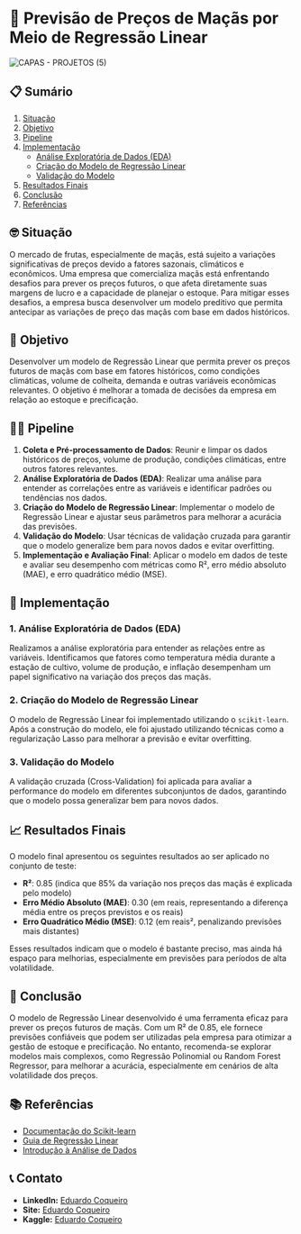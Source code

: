 # 🍎 Previsão de Preços de Maçãs por Meio de Regressão Linear

![CAPAS - PROJETOS (5)](https://github.com/user-attachments/assets/05051541-a351-42b3-995a-fef09ee126a3)

## 📋 Sumário

1. [Situação](#-situação)
2. [Objetivo](#-objetivo)
3. [Pipeline](#-pipeline)
4. [Implementação](#-implementação)
   - [Análise Exploratória de Dados (EDA)](#1-análise-exploratória-de-dados-eda)
   - [Criação do Modelo de Regressão Linear](#2-criação-do-modelo-de-regressão-linear)
   - [Validação do Modelo](#3-validação-do-modelo)
5. [Resultados Finais](#-resultados-finais)
6. [Conclusão](#-conclusão)
7. [Referências](#-referências)

## 🤓 Situação
O mercado de frutas, especialmente de maçãs, está sujeito a variações significativas de preços devido a fatores sazonais, climáticos e econômicos. Uma empresa que comercializa maçãs está enfrentando desafios para prever os preços futuros, o que afeta diretamente suas margens de lucro e a capacidade de planejar o estoque. Para mitigar esses desafios, a empresa busca desenvolver um modelo preditivo que permita antecipar as variações de preço das maçãs com base em dados históricos.

## 🎯 Objetivo
Desenvolver um modelo de Regressão Linear que permita prever os preços futuros de maçãs com base em fatores históricos, como condições climáticas, volume de colheita, demanda e outras variáveis econômicas relevantes. O objetivo é melhorar a tomada de decisões da empresa em relação ao estoque e precificação.

## 🏃‍♂️ Pipeline
1. **Coleta e Pré-processamento de Dados**: Reunir e limpar os dados históricos de preços, volume de produção, condições climáticas, entre outros fatores relevantes.
2. **Análise Exploratória de Dados (EDA)**: Realizar uma análise para entender as correlações entre as variáveis e identificar padrões ou tendências nos dados.
3. **Criação do Modelo de Regressão Linear**: Implementar o modelo de Regressão Linear e ajustar seus parâmetros para melhorar a acurácia das previsões.
4. **Validação do Modelo**: Usar técnicas de validação cruzada para garantir que o modelo generalize bem para novos dados e evitar overfitting.
5. **Implementação e Avaliação Final**: Aplicar o modelo em dados de teste e avaliar seu desempenho com métricas como R², erro médio absoluto (MAE), e erro quadrático médio (MSE).

## 🚀 Implementação

### 1. Análise Exploratória de Dados (EDA)
Realizamos a análise exploratória para entender as relações entre as variáveis. Identificamos que fatores como temperatura média durante a estação de cultivo, volume de produção, e inflação desempenham um papel significativo na variação dos preços das maçãs.

### 2. Criação do Modelo de Regressão Linear
O modelo de Regressão Linear foi implementado utilizando o `scikit-learn`. Após a construção do modelo, ele foi ajustado utilizando técnicas como a regularização Lasso para melhorar a previsão e evitar overfitting.

### 3. Validação do Modelo
A validação cruzada (Cross-Validation) foi aplicada para avaliar a performance do modelo em diferentes subconjuntos de dados, garantindo que o modelo possa generalizar bem para novos dados.

## 📈 Resultados Finais
O modelo final apresentou os seguintes resultados ao ser aplicado no conjunto de teste:

- **R²**: 0.85 (indica que 85% da variação nos preços das maçãs é explicada pelo modelo)
- **Erro Médio Absoluto (MAE)**: 0.30 (em reais, representando a diferença média entre os preços previstos e os reais)
- **Erro Quadrático Médio (MSE)**: 0.12 (em reais², penalizando previsões mais distantes)

Esses resultados indicam que o modelo é bastante preciso, mas ainda há espaço para melhorias, especialmente em previsões para períodos de alta volatilidade.

## 📝 Conclusão
O modelo de Regressão Linear desenvolvido é uma ferramenta eficaz para prever os preços futuros de maçãs. Com um R² de 0.85, ele fornece previsões confiáveis que podem ser utilizadas pela empresa para otimizar a gestão de estoque e precificação. No entanto, recomenda-se explorar modelos mais complexos, como Regressão Polinomial ou Random Forest Regressor, para melhorar a acurácia, especialmente em cenários de alta volatilidade dos preços.

## 📚 Referências
- [Documentação do Scikit-learn](https://scikit-learn.org/stable/documentation.html)
- [Guia de Regressão Linear](https://www.coursera.org/learn/machine-learning)
- [Introdução à Análise de Dados](https://www.alura.com.br/formacao-analise-de-dados)

## 📞 Contato
- **LinkedIn:** [Eduardo Coqueiro](https://www.linkedin.com/in/eduardocoqueiro/)
- **Site:** [Eduardo Coqueiro](https://dataguy.my.canva.site/eduardo-coqueiro)
- **Kaggle:** [Eduardo Coqueiro](https://www.kaggle.com/eduardocoqueiro)

